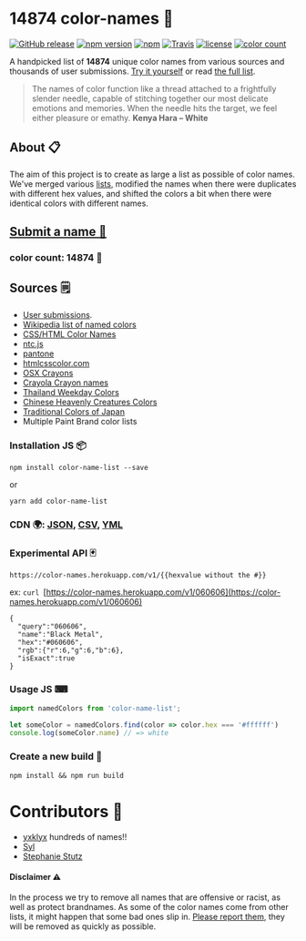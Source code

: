 # __14874__ color-names 🎨

[![GitHub release](https://img.shields.io/github/release/meodai/color-names.svg)](https://github.com/meodai/color-names/)
[![npm version](https://img.shields.io/npm/v/color-name-list.svg)](https://www.npmjs.com/package/color-name-list)
[![npm](https://img.shields.io/npm/dt/color-name-list.svg)](https://www.npmjs.com/package/color-name-list)
[![Travis](https://img.shields.io/travis/meodai/color-names.svg)](https://travis-ci.org/meodai/color-names)
[![license](https://img.shields.io/npm/l/color-name-list.svg?colorB=ff77b4)](https://github.com/meodai/color-names/blob/master/LICENSE)
[![color count](https://img.shields.io/badge/__14874__-colors-orange.svg)](https://github.com/meodai/color-names/blob/master/src/colornames.csv)

A handpicked list of __14874__ unique color names from various sources and thousands of user submissions. [Try it yourself](http://codepen.io/meodai/full/mEvZRx/) or read [the full list](https://docs.google.com/spreadsheets/d/14ny2oB7g5Tof9TmKiaaDFv25XSCRt-LlBRJhIDz_3Mo/pubhtml?gid=40578722).

> The names of color function like a thread attached to a frightfully slender needle, capable of stitching together our most delicate emotions and memories. When the needle hits the target, we feel either pleasure or emathy. **Kenya Hara – White**


## About 📋

The aim of this project is to create as large a list as possible of color names. We've merged various [lists](#sources-), modified the names when there were duplicates with different hex values, and shifted the colors a bit when there were identical colors with different names.

## [Submit a name 🌈](https://docs.google.com/forms/d/e/1FAIpQLSfbS5D6owA4dQupJJ-6qhRzuxkjX9r2AliPMg-VR2V3NpGkQg/viewform)


### color count: __14874__ 🎉


## Sources 🗒

- [User submissions](https://docs.google.com/forms/d/e/1FAIpQLSfbS5D6owA4dQupJJ-6qhRzuxkjX9r2AliPMg-VR2V3NpGkQg/viewform).
- [Wikipedia list of named colors](https://en.wikipedia.org/wiki/List_of_colors:_A%E2%80%93F)
- [CSS/HTML Color Names](https://developer.mozilla.org/en/docs/Web/CSS/color_value)
- [ntc.js](http://chir.ag/projects/ntc/)
- [pantone](https://github.com/Margaret2/pantone-colors)
- [htmlcsscolor.com](http://www.htmlcsscolor.com/color-names-rgb-values/A)
- [OSX Crayons](http://www.randomactsofsentience.com/2013/06/os-x-crayon-color-hex-table.html)
- [Crayola Crayon names](https://en.wikipedia.org/wiki/List_of_Crayola_crayon_colors)
- [Thailand Weekday Colors](https://en.wikipedia.org/wiki/Colors_of_the_day_in_Thailand)
- [Chinese Heavenly Creatures Colors](https://en.wikipedia.org/wiki/Color_in_Chinese_culture)
- [Traditional Colors of Japan](https://en.wikipedia.org/wiki/Traditional_colors_of_Japan)
- Multiple Paint Brand color lists


### Installation JS 📦

```
npm install color-name-list --save
```
or
```
yarn add color-name-list
```

### CDN 🌍: [JSON](https://unpkg.com/color-name-list/dist/colornames.json), [CSV](https://unpkg.com/color-name-list/dist/colornames.csv), [YML](https://unpkg.com/color-name-list/dist/colornames.yaml)


### Experimental API 🃏

```
https://color-names.herokuapp.com/v1/{{hexvalue without the #}}
```

ex: `curl `[https://color-names.herokuapp.com/v1/060606](https://color-names.herokuapp.com/v1/060606)

```
{
  "query":"060606",
  "name":"Black Metal",
  "hex":"#060606",
  "rgb":{"r":6,"g":6,"b":6},
  "isExact":true
}
```


### Usage JS ⌨

```javascript
import namedColors from 'color-name-list';

let someColor = namedColors.find(color => color.hex === '#ffffff')
console.log(someColor.name) // => white

```


### Create a new build 🔨

```
npm install && npm run build
```


# Contributors 🦑

- [yxklyx](https://github.com/yxklyx/) hundreds of names!!
- [Syl](https://twitter.com/Gypsy_Syl)
- [Stephanie Stutz](https://www.behance.net/stephaniestutzart)

#### Disclaimer ⚠️

In the process we try to remove all names that are offensive or racist, as well as protect brandnames.
As some of the color names come from other lists, it might happen that some bad ones slip in. [Please report them](https://github.com/meodai/color-names/issues), they will be removed as quickly as possible.
